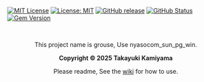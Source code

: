  [![MIT License](http://img.shields.io/badge/license-MIT-blue.svg?style=flat)](LICENSE) [![License: MIT](https://img.shields.io/badge/License-MIT-yellow.svg)](https://opensource.org/licenses/MIT) [![GitHub release](https://img.shields.io/github/release/takkii/grouse.svg?style=flat)](GitHub) [![GitHub Status](https://img.shields.io/github/last-commit/takkii/grouse.svg?style=flat)](GitHub) [![Gem Version](https://badge.fury.io/rb/grouse.svg)](https://badge.fury.io/rb/grouse)

<br />

<div align="center">
  <p> This project name is grouse, Use nyasocom_sun_pg_win. </p>
  <b> Copyright &copy 2025 Takayuki Kamiyama </b>
  <p> Please readme, See the <a href="https://github.com/takkii/grouse/wiki/manual">wiki</a> for how to use. </p>
</div>

<br />
